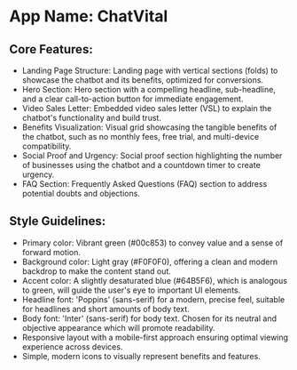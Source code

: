 # **App Name**: ChatVital

## Core Features:

- Landing Page Structure: Landing page with vertical sections (folds) to showcase the chatbot and its benefits, optimized for conversions.
- Hero Section: Hero section with a compelling headline, sub-headline, and a clear call-to-action button for immediate engagement.
- Video Sales Letter: Embedded video sales letter (VSL) to explain the chatbot's functionality and build trust.
- Benefits Visualization: Visual grid showcasing the tangible benefits of the chatbot, such as no monthly fees, free trial, and multi-device compatibility.
- Social Proof and Urgency: Social proof section highlighting the number of businesses using the chatbot and a countdown timer to create urgency.
- FAQ Section: Frequently Asked Questions (FAQ) section to address potential doubts and objections.

## Style Guidelines:

- Primary color: Vibrant green (#00c853) to convey value and a sense of forward motion.
- Background color: Light gray (#F0F0F0), offering a clean and modern backdrop to make the content stand out.
- Accent color: A slightly desaturated blue (#64B5F6), which is analogous to green, will guide the user's eye to important UI elements.
- Headline font: 'Poppins' (sans-serif) for a modern, precise feel, suitable for headlines and short amounts of body text.
- Body font: 'Inter' (sans-serif) for body text. Chosen for its neutral and objective appearance which will promote readability.
- Responsive layout with a mobile-first approach ensuring optimal viewing experience across devices.
- Simple, modern icons to visually represent benefits and features.